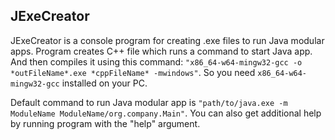 ## JExeCreator  
JExeCreator is a console program for creating .exe files to run Java modular apps. 
Program creates C++ file which runs a command to start Java app. 
And then compiles it using this command: `"x86_64-w64-mingw32-gcc -o *outFileName*.exe *cppFileName* -mwindows"`. 
So you need `x86_64-w64-mingw32-gcc` installed on your PC.  

Default command to run Java modular app is `"path/to/java.exe -m ModuleName ModuleName/org.company.Main"`. 
You can also get additional help by running program with the "help" argument.
